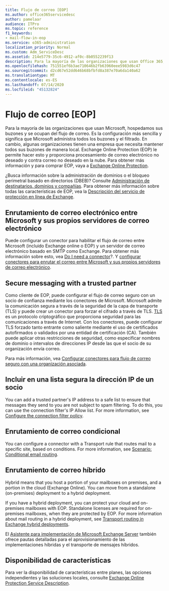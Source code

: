 ```yaml
---
title: Flujo de correo [EOP]
ms.author: office365servicedesc
author: pamelaar
audience: ITPro
ms.topic: reference
f1_keywords:
- mail-flow-in-eop
ms.service: o365-administration
localization_priority: Normal
ms.custom: Adm_ServiceDesc
ms.assetid: 214e5779-35c6-4912-af0c-8b0552239f13
description: Para la mayoría de las organizaciones que usan Office 365, hospedamos sus buzones y nos ocupamos del flujo de correo. Es la configuración más sencilla y significa que Microsoft administra todos los buzones y el filtrado. En cambio, algunas organizaciones tienen una empresa que necesita mantener todos sus buzones de manera local. Exchange Online Protection (EOP) le permite hacer esto y proporciona procesamiento de correo electrónico no deseado y contra correo no deseado en la nube.
ms.openlocfilehash: 751551ef6b3ae710646b2fb63960eee5983d6c47
ms.sourcegitcommit: d2cd67e52dd646b68bfbfd8a387e70a6da140a62
ms.translationtype: MT
ms.contentlocale: es-ES
ms.lasthandoff: 07/14/2020
ms.locfileid: "45132824"
---
```

# <a name="mail-floweop"></a>Flujo de correo [EOP]

Para la mayoría de las organizaciones que usan Microsoft, hospedamos sus buzones y se ocupan del flujo de correo. Es la configuración más sencilla y significa que Microsoft administra todos los buzones y el filtrado. En cambio, algunas organizaciones tienen una empresa que necesita mantener todos sus buzones de manera local. Exchange Online Protection (EOP) le permite hacer esto y proporciona procesamiento de correo electrónico no deseado y contra correo no deseado en la nube. Para obtener más información y para comprar EOP, vaya a [Exchange Online Protection](https://products.office.com/exchange/exchange-email-security-spam-protection).
  
¿Busca información sobre la administración de dominios o el bloqueo perimetral basado en directorios (DBEB)? Consulte [Administración de destinatarios, dominios y compañías](recipient-domain-and-company-management.md). Para obtener más información sobre todas las características de EOP, vea la [Descripción del servicio de protección en línea de Exchange](exchange-online-protection-service-description.md).
  
## <a name="routing-email-between-microsoft-and-your-own-email-servers"></a>Enrutamiento de correo electrónico entre Microsoft y sus propios servidores de correo electrónico

Puede configurar un conector para habilitar el flujo de correo entre Microsoft (incluido Exchange online o EOP) y un servidor de correo electrónico basado en SMTP como Exchange. Para obtener más información sobre esto, vea [Do I need a connector](https://docs.microsoft.com/exchange/mail-flow-best-practices/use-connectors-to-configure-mail-flow/do-i-need-to-create-a-connector)?. Y [configurar conectores para enrutar el correo entre Microsoft y sus propios servidores de correo electrónico](https://docs.microsoft.com/exchange/mail-flow-best-practices/use-connectors-to-configure-mail-flow/set-up-connectors-to-route-mail).
  
## <a name="secure-messaging-with-a-trusted-partner"></a>Secure messaging with a trusted partner

Como cliente de EOP, puede configurar el flujo de correo seguro con un socio de confianza mediante los conectores de Microsoft. Microsoft admite la comunicación segura a través de la seguridad de la capa de transporte (TLS) y puede crear un conector para forzar el cifrado a través de TLS. [TLS](https://docs.microsoft.com/microsoft-365/compliance/exchange-online-uses-tls-to-secure-email-connections) es un protocolo criptográfico que proporciona seguridad para las comunicaciones a través de Internet. Con los conectores, puede configurar TLS forzado tanto entrante como saliente mediante el uso de certificados autofirmados o validados por una entidad de certificación (CA). También puede aplicar otras restricciones de seguridad, como especificar nombres de dominio o intervalos de direcciones IP desde las que el socio de su organización envía correo. 
  
Para más información, vea [Configurar conectores para flujo de correo seguro con una organización asociada](https://docs.microsoft.com/exchange/mail-flow-best-practices/use-connectors-to-configure-mail-flow/set-up-connectors-for-secure-mail-flow-with-a-partner).
  
## <a name="safe-listing-a-partners-ip-address"></a>Incluir en una lista segura la dirección IP de un socio

You can add a trusted partner's IP address to a safe list to ensure that messages they send to you are not subject to spam filtering. To do this, you can use the connection filter's IP Allow list. For more information, see [Configure the connection filter policy](https://go.microsoft.com/fwlink/p/?LinkID=287108).
  
## <a name="conditional-mail-routing"></a>Enrutamiento de correo condicional

You can configure a connector with a Transport rule that routes mail to a specific site, based on conditions. For more information, see [Scenario: Conditional email routing](https://docs.microsoft.com/exchange/mail-flow-best-practices/use-connectors-to-configure-mail-flow/conditional-mail-routing).
  
## <a name="hybrid-mail-routing"></a>Enrutamiento de correo híbrido

Hybrid means that you host a portion of your mailboxes on premises, and a portion in the cloud (Exchange Online). You can move from a standalone (on-premises) deployment to a hybrid deployment.
  
If you have a hybrid deployment, you can protect your cloud and on-premises mailboxes with EOP. Standalone licenses are required for on-premises mailboxes, when they are protected by EOP. For more information about mail routing in a hybrid deployment, see [Transport routing in Exchange hybrid deployments](https://go.microsoft.com/fwlink/p/?LinkId=271757).
  
El [Asistente para implementación de Microsoft Exchange Server](https://go.microsoft.com/fwlink/p/?LinkId=287036) también ofrece pautas detalladas para el aprovisionamiento de las implementaciones híbridas y el transporte de mensajes híbridos. 
  
## <a name="feature-availability"></a>Disponibilidad de características

Para ver la disponibilidad de características entre planes, las opciones independientes y las soluciones locales, consulte [Exchange Online Protection Service Description](exchange-online-protection-service-description.md).
